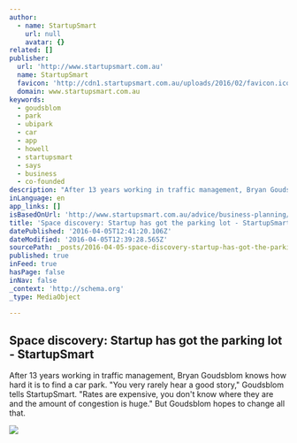 ```yaml
---
author:
  - name: StartupSmart
    url: null
    avatar: {}
related: []
publisher:
  url: 'http://www.startupsmart.com.au'
  name: StartupSmart
  favicon: 'http://cdn1.startupsmart.com.au/uploads/2016/02/favicon.ico'
  domain: www.startupsmart.com.au
keywords:
  - goudsblom
  - park
  - ubipark
  - car
  - app
  - howell
  - startupsmart
  - says
  - business
  - co-founded
description: "After 13 years working in traffic management, Bryan Goudsblom knows how hard it is to find a car park. \"You very rarely hear a good story,\" Goudsblom tells StartupSmart. \"Rates are expensive, you don't know where they are and the amount of congestion is huge.\" But Goudsblom hopes to change all that."
inLanguage: en
app_links: []
isBasedOnUrl: 'http://www.startupsmart.com.au/advice/business-planning/space-discovery-startup-has-got-the-parking-lot/'
title: 'Space discovery: Startup has got the parking lot - StartupSmart'
datePublished: '2016-04-05T12:41:20.106Z'
dateModified: '2016-04-05T12:39:28.565Z'
sourcePath: _posts/2016-04-05-space-discovery-startup-has-got-the-parking-lot-startupsm.md
published: true
inFeed: true
hasPage: false
inNav: false
_context: 'http://schema.org'
_type: MediaObject

---
```

<article style=""><h1>Space discovery: Startup has got the parking lot - StartupSmart</h1><p>After 13 years working in traffic management, Bryan Goudsblom knows how hard it is to find a car park. "You very rarely hear a good story," Goudsblom tells StartupSmart. "Rates are expensive, you don't know where they are and the amount of congestion is huge." But Goudsblom hopes to change all that.</p><img src="http://cdn1.startupsmart.com.au/uploads/2015/11/l_ubipark.jpg" /></article>